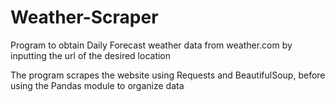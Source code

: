 # Weather-Scraper
Program to obtain Daily Forecast weather data from weather.com by inputting the url of the desired location

The program scrapes the website using Requests and BeautifulSoup, before using the Pandas module to organize data
